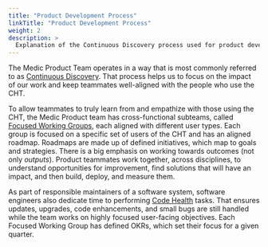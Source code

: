 ```yaml
---
title: "Product Development Process"
linkTitle: "Product Development Process"
weight: 2
description: >
  Explanation of the Continuous Discovery process used for product development at Medic
---
```


The Medic Product Team operates in a way that is most commonly referred to as [Continuous Discovery](/contribute/medic/product-development-process/continuous-discovery-overview). That process helps us to focus on the impact of our work and keep teammates well-aligned with the people who use the CHT.

To allow teammates to truly learn from and empathize with those using the CHT, the Medic Product team has cross-functional subteams, called [Focused Working Groups](/contribute/medic/product-development-process/focused-groups), each aligned with different user types. Each group is focused on a specific set of users of the CHT and has an aligned roadmap. Roadmaps are made up of defined initiatives, which map to goals and strategies. There is a big emphasis on working towards outcomes (not only *outputs*). Product teammates work together, across disciplines, to understand opportunities for improvement, find solutions that will have an impact, and then build, deploy, and measure them.

As part of responsible maintainers of a software system, software engineers also dedicate time to performing [Code Health](/contribute/medic/product-development-process/code-health) tasks. That ensures updates, upgrades, code enhancements, and small bugs are still handled while the team works on highly focused user-facing objectives.
Each Focused Working Group has defined OKRs, which set their focus for a given quarter.
